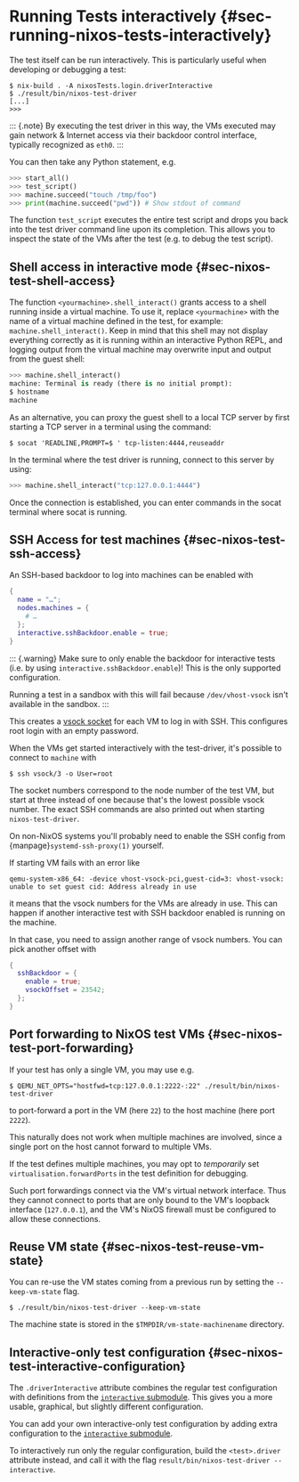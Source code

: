 # Running Tests interactively {#sec-running-nixos-tests-interactively}

The test itself can be run interactively. This is particularly useful
when developing or debugging a test:

```ShellSession
$ nix-build . -A nixosTests.login.driverInteractive
$ ./result/bin/nixos-test-driver
[...]
>>>
```

::: {.note}
By executing the test driver in this way,
the VMs executed may gain network & Internet access via their backdoor control interface,
typically recognized as `eth0`.
:::

You can then take any Python statement, e.g.

```py
>>> start_all()
>>> test_script()
>>> machine.succeed("touch /tmp/foo")
>>> print(machine.succeed("pwd")) # Show stdout of command
```

The function `test_script` executes the entire test script and drops you
back into the test driver command line upon its completion. This allows
you to inspect the state of the VMs after the test (e.g. to debug the
test script).

## Shell access in interactive mode {#sec-nixos-test-shell-access}

The function `<yourmachine>.shell_interact()` grants access to a shell running
inside a virtual machine. To use it, replace `<yourmachine>` with the name of a
virtual machine defined in the test, for example: `machine.shell_interact()`.
Keep in mind that this shell may not display everything correctly as it is
running within an interactive Python REPL, and logging output from the virtual
machine may overwrite input and output from the guest shell:

```py
>>> machine.shell_interact()
machine: Terminal is ready (there is no initial prompt):
$ hostname
machine
```

As an alternative, you can proxy the guest shell to a local TCP server by first
starting a TCP server in a terminal using the command:

```ShellSession
$ socat 'READLINE,PROMPT=$ ' tcp-listen:4444,reuseaddr
```

In the terminal where the test driver is running, connect to this server by
using:

```py
>>> machine.shell_interact("tcp:127.0.0.1:4444")
```

Once the connection is established, you can enter commands in the socat terminal
where socat is running.

## SSH Access for test machines {#sec-nixos-test-ssh-access}

An SSH-based backdoor to log into machines can be enabled with

```nix
{
  name = "…";
  nodes.machines = {
    # …
  };
  interactive.sshBackdoor.enable = true;
}
```

::: {.warning}
Make sure to only enable the backdoor for interactive tests
(i.e. by using `interactive.sshBackdoor.enable`)! This is the only
supported configuration.

Running a test in a sandbox with this will fail because `/dev/vhost-vsock` isn't available
in the sandbox.
:::

This creates a [vsock socket](https://man7.org/linux/man-pages/man7/vsock.7.html)
for each VM to log in with SSH. This configures root login with an empty password.

When the VMs get started interactively with the test-driver, it's possible to
connect to `machine` with

```
$ ssh vsock/3 -o User=root
```

The socket numbers correspond to the node number of the test VM, but start
at three instead of one because that's the lowest possible
vsock number. The exact SSH commands are also printed out when starting
`nixos-test-driver`.

On non-NixOS systems you'll probably need to enable
the SSH config from {manpage}`systemd-ssh-proxy(1)` yourself.

If starting VM fails with an error like

```
qemu-system-x86_64: -device vhost-vsock-pci,guest-cid=3: vhost-vsock: unable to set guest cid: Address already in use
```

it means that the vsock numbers for the VMs are already in use. This can happen
if another interactive test with SSH backdoor enabled is running on the machine.

In that case, you need to assign another range of vsock numbers. You can pick another
offset with

```nix
{
  sshBackdoor = {
    enable = true;
    vsockOffset = 23542;
  };
}
```

## Port forwarding to NixOS test VMs {#sec-nixos-test-port-forwarding}

If your test has only a single VM, you may use e.g.

```ShellSession
$ QEMU_NET_OPTS="hostfwd=tcp:127.0.0.1:2222-:22" ./result/bin/nixos-test-driver
```

to port-forward a port in the VM (here `22`) to the host machine (here port `2222`).

This naturally does not work when multiple machines are involved,
since a single port on the host cannot forward to multiple VMs.

If the test defines multiple machines, you may opt to _temporarily_ set
`virtualisation.forwardPorts` in the test definition for debugging.

Such port forwardings connect via the VM's virtual network interface.
Thus they cannot connect to ports that are only bound to the VM's
loopback interface (`127.0.0.1`), and the VM's NixOS firewall
must be configured to allow these connections.

## Reuse VM state {#sec-nixos-test-reuse-vm-state}

You can re-use the VM states coming from a previous run by setting the
`--keep-vm-state` flag.

```ShellSession
$ ./result/bin/nixos-test-driver --keep-vm-state
```

The machine state is stored in the `$TMPDIR/vm-state-machinename`
directory.

## Interactive-only test configuration {#sec-nixos-test-interactive-configuration}

The `.driverInteractive` attribute combines the regular test configuration with
definitions from the [`interactive` submodule](#test-opt-interactive). This gives you
a more usable, graphical, but slightly different configuration.

You can add your own interactive-only test configuration by adding extra
configuration to the [`interactive` submodule](#test-opt-interactive).

To interactively run only the regular configuration, build the `<test>.driver` attribute
instead, and call it with the flag `result/bin/nixos-test-driver --interactive`.
